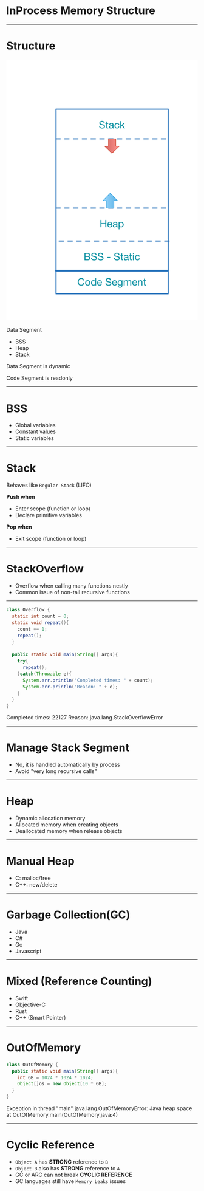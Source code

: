 # InProcess Memory Structure

---
# Structure

![right](img/inprocess.png)

Data Segment
  - BSS
  - Heap
  - Stack

Data Segment is dynamic

Code Segment is readonly

---
# BSS
- Global variables
- Constant values
- Static variables

---
# Stack
Behaves like `Regular Stack` (LIFO)

**Push when**
  - Enter scope (function or loop)
  - Declare primitive variables

**Pop when**
  - Exit scope (function or loop)

---
# StackOverflow
- Overflow when calling many functions nestly
- Common issue of non-tail recursive functions

---
```java
class Overflow {
  static int count = 0;
  static void repeat(){
    count += 1;
    repeat();
  }

  public static void main(String[] args){
    try{
      repeat();
    }catch(Throwable e){
      System.err.println("Completed times: " + count);
      System.err.println("Reason: " + e);
    }
  }
}
```

Completed times: 22127
Reason: java.lang.StackOverflowError

---
# Manage Stack Segment
- No, it is handled automatically by process
- Avoid "very long recursive calls"

---
# Heap
- Dynamic allocation memory
- Allocated memory when creating objects
- Deallocated memory when release objects

---
# Manual Heap
- C: malloc/free 
- C++: new/delete

---
# Garbage Collection(GC)
- Java
- C#
- Go
- Javascript

---
# Mixed (Reference Counting)
- Swift
- Objective-C
- Rust
- C++ (Smart Pointer)

---
# OutOfMemory
```java
class OutOfMemory {
  public static void main(String[] args){
    int GB = 1024 * 1024 * 1024;
    Object[]os = new Object[10 * GB];
  }
}
```
Exception in thread "main" java.lang.OutOfMemoryError: Java heap space
  at OutOfMemory.main(OutOfMemory.java:4)

---
# Cyclic Reference
- `Object A` has **STRONG** reference to `B`
- `Object B` also has **STRONG** reference to `A`
- GC or ARC can not break **CYCLIC REFERENCE**
- GC languages still have `Memory Leaks` issues

